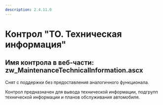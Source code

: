 ```yaml
---
description: 2.4.11.0
---
```


# Контрол "ТО. Техническая информация"

## Имя контрола в веб-части: zw\_MaintenanceTechnicalInformation.ascx

Снят с поддержки без предоставления аналогичного функционала.

Контрол предназначен для вывода технической информации, подгрупп технической информации и планов обслуживания автомобиля.

